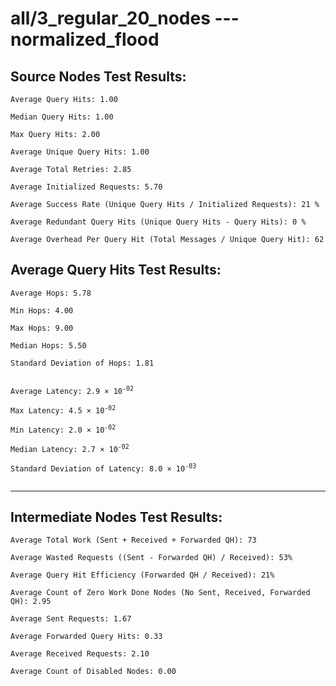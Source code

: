 # all/3_regular_20_nodes --- normalized_flood
## Source Nodes Test Results:
	Average Query Hits: 1.00

	Median Query Hits: 1.00

	Max Query Hits: 2.00

	Average Unique Query Hits: 1.00

	Average Total Retries: 2.85

	Average Initialized Requests: 5.70

	Average Success Rate (Unique Query Hits / Initialized Requests): 21 %

	Average Redundant Query Hits (Unique Query Hits - Query Hits): 0 %

	Average Overhead Per Query Hit (Total Messages / Unique Query Hit): 62



## Average Query Hits Test Results:
<pre><code>Average Hops: 5.78

Min Hops: 4.00

Max Hops: 9.00

Median Hops: 5.50

Standard Deviation of Hops: 1.81


Average Latency: 2.9 × 10<sup>-02</sup>

Max Latency: 4.5 × 10<sup>-02</sup>

Min Latency: 2.0 × 10<sup>-02</sup>

Median Latency: 2.7 × 10<sup>-02</sup>

Standard Deviation of Latency: 8.0 × 10<sup>-03</sup>

</code></pre>

---------------------------------------------
## Intermediate Nodes Test Results:

	Average Total Work (Sent + Received + Forwarded QH): 73

	Average Wasted Requests ((Sent - Forwarded QH) / Received): 53%

	Average Query Hit Efficiency (Forwarded QH / Received): 21%

	Average Count of Zero Work Done Nodes (No Sent, Received, Forwarded QH): 2.95

	Average Sent Requests: 1.67

	Average Forwarded Query Hits: 0.33

	Average Received Requests: 2.10

	Average Count of Disabled Nodes: 0.00

